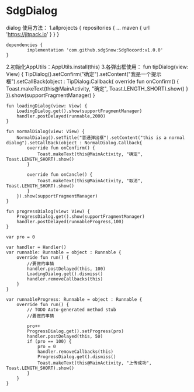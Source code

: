 # SdgDialog
dialog
使用方法：
1.allprojects {
  		repositories {
  			...
  			maven { url 'https://jitpack.io' }
  		}
  	}
  

	dependencies {
	        implementation 'com.github.sdgSnow:SdgRocord:v1.0.0'
	}


2.初始化AppUtils：AppUtils.install(this)
3.各弹出框使用：
fun tipDialog(view: View) {
        TipDialog().setConfirm("确定").setContent("我是一个提示框").setCallBack(object :
            TipDialog.Callback{
            override fun onConfirm() {
                Toast.makeText(this@MainActivity, "确定", Toast.LENGTH_SHORT).show()
            }
        }).show(supportFragmentManager)
    }

    fun loadingDialog(view: View) {
        LoadingDialog.get().show(supportFragmentManager)
        handler.postDelayed(runnable,2000)
    }

    fun normalDialog(view: View) {
        NormalDialog().setTitle("普通弹出框").setContent("this is a normal dialog").setCallBack(object : NormalDialog.Callback{
            override fun onConfirm() {
                Toast.makeText(this@MainActivity, "确定", Toast.LENGTH_SHORT).show()
            }

            override fun onCancle() {
                Toast.makeText(this@MainActivity, "取消", Toast.LENGTH_SHORT).show()
            }
        }).show(supportFragmentManager)
    }

    fun progressDialog(view: View) {
        ProgressDialog.get().show(supportFragmentManager)
        handler.postDelayed(runnableProgress,100)
    }
    
    var pro = 0

    var handler = Handler()
    var runnable: Runnable = object : Runnable {
        override fun run() {
            //要做的事情
            handler.postDelayed(this, 100)
            LoadingDialog.get().dismiss()
            handler.removeCallbacks(this)
        }
    }

    var runnableProgress: Runnable = object : Runnable {
        override fun run() {
            // TODO Auto-generated method stub
            //要做的事情

            pro++
            ProgressDialog.get().setProgress(pro)
            handler.postDelayed(this, 50)
            if (pro == 100) {
                pro = 0
                handler.removeCallbacks(this)
                ProgressDialog.get().dismiss()
                Toast.makeText(this@MainActivity, "上传成功", Toast.LENGTH_SHORT).show()
            }
        }
    }
